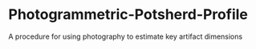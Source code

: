 # Photogrammetric-Potsherd-Profile
A procedure for using photography to estimate key artifact dimensions 
